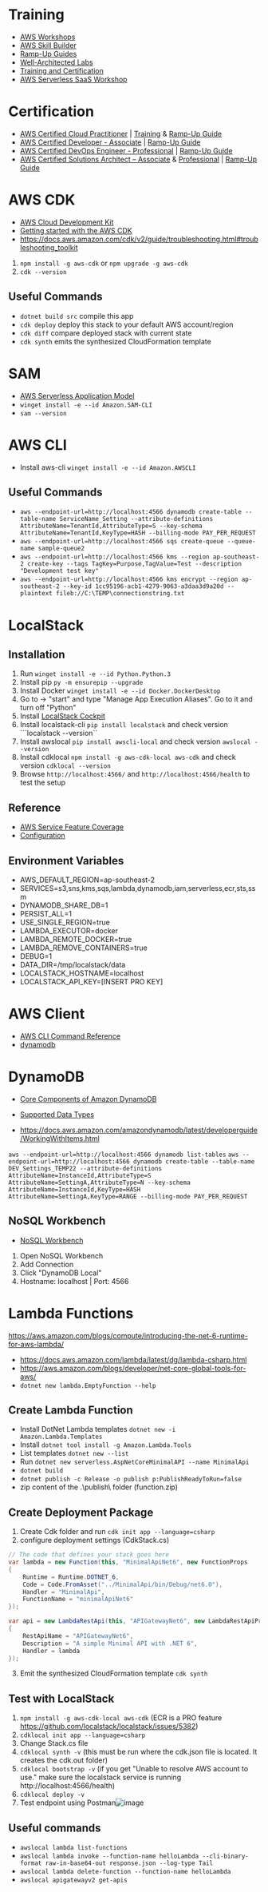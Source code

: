 # Training

- [AWS Workshops](https://workshops.aws/)
- [AWS Skill Builder](https://explore.skillbuilder.aws/learn)
- [Ramp-Up Guides](https://aws.amazon.com/training/ramp-up-guides)
- [Well-Architected Labs](https://www.wellarchitectedlabs.com/)
- [Training and Certification](https://aws.amazon.com/training/?sc_ichannel=ha&sc_icampaign=acq_awsblogsb&sc_icontent=architecture-resources)
- [AWS Serverless SaaS Workshop](https://catalog.us-east-1.prod.workshops.aws/workshops/b0c6ad36-0a4b-45d8-856b-8a64f0ac76bb/en-US)

# Certification

- [AWS Certified Cloud Practitioner](https://aws.amazon.com/certification/certified-cloud-practitioner/) | [Training](https://explore.skillbuilder.aws/learn/course/external/view/elearning/134/aws-cloud-practitioner-essentials) & [Ramp-Up Guide](https://d1.awsstatic.com/training-and-certification/ramp-up_guides/Ramp-Up_Guide_Cloud_Foundations.pdf)
- [AWS Certified Developer - Associate](https://aws.amazon.com/certification/certified-developer-associate/) | [Ramp-Up Guide](https://d1.awsstatic.com/training-and-certification/ramp-up_guides/Ramp-Up_Guide_Developer.pdf)
- [AWS Certified DevOps Engineer - Professional](https://aws.amazon.com/certification/certified-devops-engineer-professional/) | [Ramp-Up Guide](https://d1.awsstatic.com/training-and-certification/ramp-up_guides/Ramp-Up_Guide_DevOps.pdf)
- [AWS Certified Solutions Architect – Associate](https://aws.amazon.com/certification/certified-solutions-architect-associate/) & [Professional](https://aws.amazon.com/certification/certified-devops-engineer-professional/) | [Ramp-Up Guide](https://d1.awsstatic.com/training-and-certification/ramp-up_guides/Ramp-Up_Guide_Architect.pdf)

# AWS CDK

- [AWS Cloud Development Kit](https://aws.amazon.com/cdk/)
- [Getting started with the AWS CDK](https://docs.aws.amazon.com/cdk/v2/guide/getting_started.html)
- https://docs.aws.amazon.com/cdk/v2/guide/troubleshooting.html#troubleshooting_toolkit

1. ```npm install -g aws-cdk``` or ```npm upgrade -g aws-cdk```
2. ```cdk --version``` 

## Useful Commands

* ```dotnet build src``` compile this app
* ```cdk deploy```       deploy this stack to your default AWS account/region
* ```cdk diff```         compare deployed stack with current state
* ```cdk synth```       emits the synthesized CloudFormation template

# SAM

- [AWS Serverless Application Model](https://aws.amazon.com/serverless/sam/)
- ```winget install -e --id Amazon.SAM-CLI```
- ```sam --version```

# AWS CLI

- Install aws-cli ```winget install -e --id Amazon.AWSCLI``` 

## Useful Commands

- ```aws --endpoint-url=http://localhost:4566 dynamodb create-table --table-name ServiceName_Setting --attribute-definitions AttributeName=TenantId,AttributeType=S --key-schema AttributeName=TenantId,KeyType=HASH --billing-mode PAY_PER_REQUEST```
- ```aws --endpoint-url=http://localhost:4566 sqs create-queue --queue-name sample-queue2```
- ```aws --endpoint-url=http://localhost:4566 kms --region ap-southeast-2 create-key --tags TagKey=Purpose,TagValue=Test --description "Development test key"```
- ```aws --endpoint-url=http://localhost:4566 kms encrypt --region ap-southeast-2 --key-id 1cc95196-acb1-4279-9063-a3daa3d9a20d --plaintext fileb://C:\TEMP\connectionstring.txt```

# LocalStack 
## Installation

1. Run ```winget install -e --id Python.Python.3``` 
2. Install pip  ```py -m ensurepip --upgrade```
3. Install Docker ```winget install -e --id Docker.DockerDesktop```
4. Go to -> "start" and type "Manage App Execution Aliases". Go to it and turn off "Python"
5. Install [LocalStack Cockpit](https://docs.localstack.cloud/get-started/cockpit/)
6. Install localstack-cli ```pip install localstack``` and check version ```localstack --version``
9. Install awslocal ```pip install awscli-local``` and check version ```awslocal --version```
10. Install cdklocal ```npm install -g aws-cdk-local aws-cdk``` and check version ```cdklocal --version```
11. Browse ```http://localhost:4566/``` and ```http://localhost:4566/health``` to test the setup

## Reference
- [AWS Service Feature Coverage](https://docs.localstack.cloud/aws/feature-coverage/)
- [Configuration](https://docs.localstack.cloud/localstack/configuration/)

## Environment Variables

- AWS_DEFAULT_REGION=ap-southeast-2
- SERVICES=s3,sns,kms,sqs,lambda,dynamodb,iam,serverless,ecr,sts,ssm
- DYNAMODB_SHARE_DB=1
- PERSIST_ALL=1
- USE_SINGLE_REGION=true
- LAMBDA_EXECUTOR=docker
- LAMBDA_REMOTE_DOCKER=true
- LAMBDA_REMOVE_CONTAINERS=true
- DEBUG=1
- DATA_DIR=/tmp/localstack/data
- LOCALSTACK_HOSTNAME=localhost
- LOCALSTACK_API_KEY=[INSERT PRO KEY]

# AWS Client

- [AWS CLI Command Reference](https://awscli.amazonaws.com/v2/documentation/api/latest/index.html)
- [dynamodb](https://awscli.amazonaws.com/v2/documentation/api/latest/reference/dynamodb/index.html)

# DynamoDB

- [Core Components of Amazon DynamoDB](https://docs.aws.amazon.com/amazondynamodb/latest/developerguide/HowItWorks.CoreComponents.html)

- [Supported Data Types](https://docs.aws.amazon.com/amazondynamodb/latest/developerguide/MidLevelAPILimitations.SupportedTypes.html)
- https://docs.aws.amazon.com/amazondynamodb/latest/developerguide/WorkingWithItems.html

```aws --endpoint-url=http://localhost:4566 dynamodb list-tables```
```aws --endpoint-url=http://localhost:4566 dynamodb create-table --table-name DEV_Settings_TEMP22 --attribute-definitions AttributeName=InstanceId,AttributeType=S AttributeName=SettingA,AttributeType=N --key-schema AttributeName=InstanceId,KeyType=HASH AttributeName=SettingA,KeyType=RANGE --billing-mode PAY_PER_REQUEST```

## NoSQL Workbench
- [NoSQL Workbench](https://docs.aws.amazon.com/amazondynamodb/latest/developerguide/workbench.settingup.html)

1. Open NoSQL Workbench
2. Add Connection
3. Click "DynamoDB Local"
4. Hostname: localhost | Port: 4566

# Lambda Functions

https://aws.amazon.com/blogs/compute/introducing-the-net-6-runtime-for-aws-lambda/

- https://docs.aws.amazon.com/lambda/latest/dg/lambda-csharp.html
- https://aws.amazon.com/blogs/developer/net-core-global-tools-for-aws/
- ```dotnet new lambda.EmptyFunction --help```

## Create Lambda Function

- Install DotNet Lambda templates ```dotnet new -i Amazon.Lambda.Templates```
- Install ```dotnet tool install -g Amazon.Lambda.Tools```
- List templates ```dotnet new --list```
- Run ```dotnet new serverless.AspNetCoreMinimalAPI --name MinimalApi```
- ```dotnet build```
- ```dotnet publish -c Release -o publish p:PublishReadyToRun=false```
- zip content of the .\publish\ folder (function.zip)

## Create Deployment Package

1. Create Cdk folder and run ```cdk init app --language=csharp```
2. configure deployment settings (CdkStack.cs)
```csharp
// The code that defines your stack goes here
var lambda = new Function(this, "MinimalApiNet6", new FunctionProps
{
    Runtime = Runtime.DOTNET_6,
    Code = Code.FromAsset("../MinimalApi/bin/Debug/net6.0"),
    Handler = "MinimalApi",
    FunctionName = "minimalApiNet6"
});

var api = new LambdaRestApi(this, "APIGatewayNet6", new LambdaRestApiProps
{
    RestApiName = "APIGatewayNet6",
    Description = "A simple Minimal API with .NET 6",
    Handler = lambda
}); 
```      
3. Emit the synthesized CloudFormation template ```cdk synth```


## Test with LocalStack

1. ```npm install -g aws-cdk-local aws-cdk``` (ECR is a PRO feature https://github.com/localstack/localstack/issues/5382)
2. ```cdklocal init app --language=csharp```
3. Change Stack.cs file
4. ```cdklocal synth -v``` (this must be run where the cdk.json file is located. It creates the cdk.out folder)
5. ```cdklocal bootstrap -v``` (if you get "Unable to resolve AWS account to use." make sure the localstack service is running http://localhost:4566/health)
6. ```cdklocal deploy -v```
8. Test endpoint using Postman![image](https://user-images.githubusercontent.com/5598150/169179873-6bdf5b22-fcd7-4eee-a314-be505a528da5.png)


## Useful commands

- ```awslocal lambda list-functions```
- ```awslocal lambda invoke --function-name helloLambda --cli-binary-format raw-in-base64-out response.json --log-type Tail```
- ```awslocal lambda delete-function --function-name helloLambda```
- ```awslocal apigatewayv2 get-apis```
